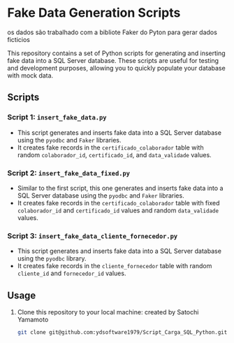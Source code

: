 # Fake Data Generation Scripts

os dados são trabalhado com a bibliote Faker do Pyton para gerar dados ficticios




This repository contains a set of Python scripts for generating and inserting fake data into a SQL Server database. These scripts are useful for testing and development purposes, allowing you to quickly populate your database with mock data.

## Scripts


### Script 1: `insert_fake_data.py`

- This script generates and inserts fake data into a SQL Server database using the `pyodbc` and `Faker` libraries.
- It creates fake records in the `certificado_colaborador` table with random `colaborador_id`, `certificado_id`, and `data_validade` values.


### Script 2: `insert_fake_data_fixed.py`

- Similar to the first script, this one generates and inserts fake data into a SQL Server database using the `pyodbc` and `Faker` libraries.
- It creates fake records in the `certificado_colaborador` table with fixed `colaborador_id` and `certificado_id` values and random `data_validade` values.

### Script 3: `insert_fake_data_cliente_fornecedor.py`

- This script generates and inserts fake data into a SQL Server database using the `pyodbc` library.
- It creates fake records in the `cliente_fornecedor` table with random `cliente_id` and `fornecedor_id` values.

## Usage

1. Clone this repository to your local machine:
 created by Satochi Yamamoto 
   ```bash
   git clone git@github.com:ydsoftware1979/Script_Carga_SQL_Python.git
